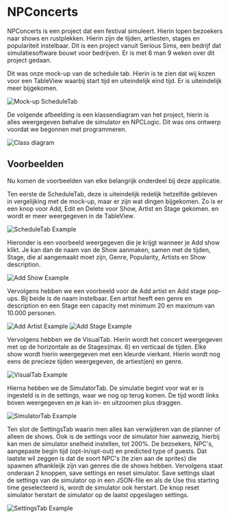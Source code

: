 # **NPConcerts**
NPConcerts is een project dat een festival simuleert. Hierin lopen bezoekers naar shows en rustplekken. Hierin zijn de tijden, artiesten, stages en populariteit instelbaar. Dit is een project vanuit Serious Sims, een bedrijf dat simulatiesoftware bouwt voor bedrijven. Er is met 6 man 9 weken over dit project gedaan.

Dit was onze mock-up van de schedule tab. Hierin is te zien dat wij kozen voor een TableView waarbij start tijd en uiteindelijk eind tijd. Er is uiteindelijk meer bijgekomen.

![Mock-up ScheduleTab](resources/README-Files/mockupScheduleTab.png)

De volgende afbeelding is een klassendiagram van het project, hierin is alles weergegeven behalve de simulator en NPCLogic. Dit was ons ontwerp voordat we begonnen met programmeren.

![Class diagram](resources/README-Files/ClassDiagram.jpg)

## Voorbeelden
Nu komen de voorbeelden van elke belangrijk onderdeel bij deze applicatie.

Ten eerste de ScheduleTab, deze is uiteindelijk redelijk hetzelfde gebleven in vergelijking met de mock-up, maar er zijn wat dingen bijgekomen. Zo is er een knop voor Add, Edit en Delete voor Show, Artist en Stage gekomen. en wordt er meer weergegeven in de TableView.

![ScheduleTab Example](resources/README-Files/scheduleTabExample.png)

Hieronder is een voorbeeld weergegeven die je krijgt wanneer je Add show klikt. Je kan dan de naam van de Show aanmaken, samen met de tijden, Stage, die al aangemaakt moet zijn, Genre, Popularity, Artists en Show description. 

![Add Show Example](resources/README-Files/addShowExample.png)

Vervolgens hebben we een voorbeeld voor de Add artist en Add stage pop-ups. Bij beide is de naam instelbaar. Een artist heeft een genre en description en een Stage een capacity met minimum 20 en maximum van 10.000 personen.

![Add Artist Example](resources/README-Files/addArtistExample.png)
![Add Stage Example](resources/README-Files/addStageExample.png)

Vervolgens hebben we de VisualTab. Hierin wordt het concert weergegeven met op de horizontale as de Stages(max. 6) en verticaal de tijden. Elke show wordt hierin weergegeven met een kleurde vierkant. Hierin wordt nog eens de precieze tijden weergegeven, de artiest(en) en genre.

![VisualTab Example](resources/README-Files/visualTabExample.png)

Hierna hebben we de SimulatorTab. De simulatie begint voor wat er is ingesteld is in de settings, waar we nog op terug komen. De tijd wordt links boven weergegeven en je kan in- en uitzoomen plus draggen.

![SimulatorTab Example](resources/README-Files/simulatorTabExample.png)

Ten slot de SettingsTab waarin men alles kan verwijderen van de planner of alleen de shows. Ook is de settings voor de simulator hier aanwezig, hierbij kan men de simulator snelheid instellen, tot 200%. De bezoekers, NPC's, aangepaste begin tijd (opt-in/opt-out) en predicted type of guests. Dat laatste wil zeggen is dat de soort NPC's (te zien aan de sprites) die spawnen afhankleijk zijn van genres die de shows hebben. Vervolgens staat onderaan 2 knoppen, save settings en reset simulator. Save settings slaat de settings van de simulator op in een JSON-file en als de Use this starting time geselecteerd is, wordt de simulator ook herstart.
De knop reset simulator herstart de simulator op de laatst opgeslagen settings.

![SettingsTab Example](resources/README-Files/settingsTabExample.png)
